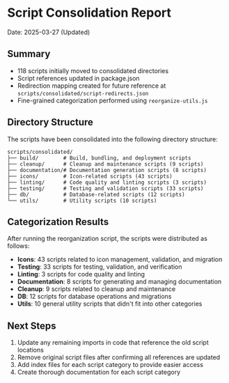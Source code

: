 # Script Consolidation Report
  
Date: 2025-03-27 (Updated)

## Summary

- 118 scripts initially moved to consolidated directories
- Script references updated in package.json
- Redirection mapping created for future reference at `scripts/consolidated/script-redirects.json`
- Fine-grained categorization performed using `reorganize-utils.js`

## Directory Structure

The scripts have been consolidated into the following directory structure:

```
scripts/consolidated/
├── build/        # Build, bundling, and deployment scripts
├── cleanup/      # Cleanup and maintenance scripts (9 scripts)
├── documentation/# Documentation generation scripts (8 scripts)
├── icons/        # Icon-related scripts (43 scripts)
├── linting/      # Code quality and linting scripts (3 scripts)
├── testing/      # Testing and validation scripts (33 scripts)
├── db/           # Database-related scripts (12 scripts)
└── utils/        # Utility scripts (10 scripts)
```

## Categorization Results

After running the reorganization script, the scripts were distributed as follows:

- **Icons**: 43 scripts related to icon management, validation, and migration
- **Testing**: 33 scripts for testing, validation, and verification
- **Linting**: 3 scripts for code quality and linting
- **Documentation**: 8 scripts for generating and managing documentation
- **Cleanup**: 9 scripts related to cleanup and maintenance
- **DB**: 12 scripts for database operations and migrations
- **Utils**: 10 general utility scripts that didn't fit into other categories

## Next Steps

1. Update any remaining imports in code that reference the old script locations
2. Remove original script files after confirming all references are updated
3. Add index files for each script category to provide easier access
4. Create thorough documentation for each script category
